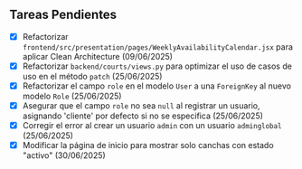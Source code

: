 ## Tareas Pendientes

- [x] Refactorizar `frontend/src/presentation/pages/WeeklyAvailabilityCalendar.jsx` para aplicar Clean Architecture (09/06/2025)
- [x] Refactorizar `backend/courts/views.py` para optimizar el uso de casos de uso en el método `patch` (25/06/2025)
- [x] Refactorizar el campo `role` en el modelo `User` a una `ForeignKey` al nuevo modelo `Role` (25/06/2025)
- [x] Asegurar que el campo `role` no sea `null` al registrar un usuario, asignando 'cliente' por defecto si no se especifica (25/06/2025)
- [x] Corregir el error al crear un usuario `admin` con un usuario `adminglobal` (25/06/2025)
- [x] Modificar la página de inicio para mostrar solo canchas con estado "activo" (30/06/2025)
